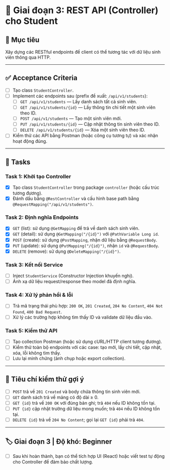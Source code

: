 # 📌 Giai đoạn 3: REST API (Controller) cho Student

## 🎯 Mục tiêu
Xây dựng các RESTful endpoints để client có thể tương tác với dữ liệu sinh viên thông qua HTTP.

---

## ✅ Acceptance Criteria
- [ ] Tạo class `StudentController`.  
- [ ] Implement các endpoints sau (prefix đề xuất: `/api/v1/students`):  
  - [ ] `GET /api/v1/students` — Lấy danh sách tất cả sinh viên.  
  - [ ] `GET /api/v1/students/{id}` — Lấy thông tin chi tiết một sinh viên theo ID.  
  - [ ] `POST /api/v1/students` — Tạo một sinh viên mới.  
  - [ ] `PUT /api/v1/students/{id}` — Cập nhật thông tin sinh viên theo ID.  
  - [ ] `DELETE /api/v1/students/{id}` — Xóa một sinh viên theo ID.  
- [ ] Kiểm thử các API bằng Postman (hoặc công cụ tương tự) và xác nhận hoạt động đúng.

---

## 📂 Tasks

### Task 1: Khởi tạo Controller
- [x] Tạo class `StudentController` trong package `controller` (hoặc cấu trúc tương đương).  
- [x] Đánh dấu bằng `@RestController` và cấu hình base path bằng `@RequestMapping("/api/v1/students")`.

### Task 2: Định nghĩa Endpoints
- [x] `GET` (list): sử dụng `@GetMapping` để trả về danh sách sinh viên.  
- [x] `GET` (detail): sử dụng `@GetMapping("/{id}")` với `@PathVariable Long id`.  
- [x] `POST` (create): sử dụng `@PostMapping`, nhận dữ liệu bằng `@RequestBody`.  
- [x] `PUT` (update): sử dụng `@PutMapping("/{id}")`, nhận `id` và `@RequestBody`.  
- [x] `DELETE` (remove): sử dụng `@DeleteMapping("/{id}")`.

### Task 3: Kết nối Service
- [ ] Inject `StudentService` (Constructor Injection khuyến nghị).  
- [ ] Ánh xạ dữ liệu request/response theo model đã định nghĩa.  

### Task 4: Xử lý phản hồi & lỗi
- [ ] Trả mã trạng thái phù hợp: `200 OK`, `201 Created`, `204 No Content`, `404 Not Found`, `400 Bad Request`.  
- [ ] Xử lý các trường hợp không tìm thấy ID và validate dữ liệu đầu vào.  

### Task 5: Kiểm thử API
- [ ] Tạo collection Postman (hoặc sử dụng cURL/HTTP client tương đương).  
- [ ] Kiểm thử toàn bộ endpoints với các case: tạo mới, lấy chi tiết, cập nhật, xóa, lỗi không tìm thấy.  
- [ ] Lưu lại minh chứng (ảnh chụp hoặc export collection).

---

## 🧪 Tiêu chí kiểm thử gợi ý
- [ ] `POST` trả về `201 Created` và body chứa thông tin sinh viên mới.  
- [ ] `GET` danh sách trả về mảng có độ dài ≥ 0.  
- [ ] `GET {id}` trả về `200 OK` với đúng bản ghi; trả `404` nếu ID không tồn tại.  
- [ ] `PUT {id}` cập nhật trường dữ liệu mong muốn; trả `404` nếu ID không tồn tại.  
- [ ] `DELETE {id}` trả về `204 No Content`; gọi lại `GET {id}` phải trả `404`.

---

## 🏷️ Giai đoạn 3 | Độ khó: Beginner
- [ ] Sau khi hoàn thành, bạn có thể tích hợp UI (React) hoặc viết test tự động cho Controller để đảm bảo chất lượng.
